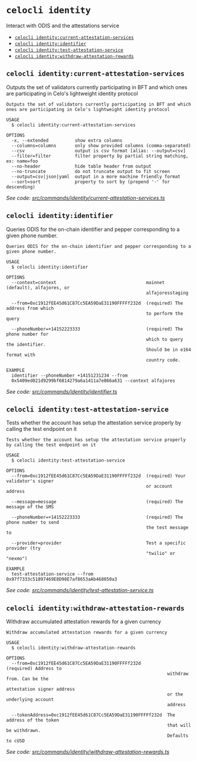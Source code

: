 # `celocli identity`

Interact with ODIS and the attestations service

- [`celocli identity:current-attestation-services`](#celocli-identitycurrent-attestation-services)
- [`celocli identity:identifier`](#celocli-identityidentifier)
- [`celocli identity:test-attestation-service`](#celocli-identitytest-attestation-service)
- [`celocli identity:withdraw-attestation-rewards`](#celocli-identitywithdraw-attestation-rewards)

## `celocli identity:current-attestation-services`

Outputs the set of validators currently participating in BFT and which ones are participating in Celo's lightweight identity protocol

```
Outputs the set of validators currently participating in BFT and which ones are participating in Celo's lightweight identity protocol

USAGE
  $ celocli identity:current-attestation-services

OPTIONS
  -x, --extended          show extra columns
  --columns=columns       only show provided columns (comma-separated)
  --csv                   output is csv format [alias: --output=csv]
  --filter=filter         filter property by partial string matching, ex: name=foo
  --no-header             hide table header from output
  --no-truncate           do not truncate output to fit screen
  --output=csv|json|yaml  output in a more machine friendly format
  --sort=sort             property to sort by (prepend '-' for descending)
```

_See code: [src/commands/identity/current-attestation-services.ts](https://github.com/celo-org/celo-monorepo/tree/master/packages/cli/src/commands/identity/current-attestation-services.ts)_

## `celocli identity:identifier`

Queries ODIS for the on-chain identifier and pepper corresponding to a given phone number.

```
Queries ODIS for the on-chain identifier and pepper corresponding to a given phone number.

USAGE
  $ celocli identity:identifier

OPTIONS
  --context=context                                  mainnet (default), alfajores, or
                                                     alfajoresstaging

  --from=0xc1912fEE45d61C87Cc5EA59DaE31190FFFFf232d  (required) The address from which
                                                     to perform the query

  --phoneNumber=+14152223333                         (required) The phone number for
                                                     which to query the identifier.
                                                     Should be in e164 format with
                                                     country code.

EXAMPLE
  identifier --phoneNumber +14151231234 --from
  0x5409ed021d9299bf6814279a6a1411a7e866a631 --context alfajores
```

_See code: [src/commands/identity/identifier.ts](https://github.com/celo-org/celo-monorepo/tree/master/packages/cli/src/commands/identity/identifier.ts)_

## `celocli identity:test-attestation-service`

Tests whether the account has setup the attestation service properly by calling the test endpoint on it

```
Tests whether the account has setup the attestation service properly by calling the test endpoint on it

USAGE
  $ celocli identity:test-attestation-service

OPTIONS
  --from=0xc1912fEE45d61C87Cc5EA59DaE31190FFFFf232d  (required) Your validator's signer
                                                     or account address

  --message=message                                  (required) The message of the SMS

  --phoneNumber=+14152223333                         (required) The phone number to send
                                                     the test message to

  --provider=provider                                Test a specific provider (try
                                                     "twilio" or "nexmo")

EXAMPLE
  test-attestation-service --from 0x97f7333c51897469E8D98E7af8653aAb468050a3
```

_See code: [src/commands/identity/test-attestation-service.ts](https://github.com/celo-org/celo-monorepo/tree/master/packages/cli/src/commands/identity/test-attestation-service.ts)_

## `celocli identity:withdraw-attestation-rewards`

Withdraw accumulated attestation rewards for a given currency

```
Withdraw accumulated attestation rewards for a given currency

USAGE
  $ celocli identity:withdraw-attestation-rewards

OPTIONS
  --from=0xc1912fEE45d61C87Cc5EA59DaE31190FFFFf232d          (required) Address to
                                                             withdraw from. Can be the
                                                             attestation signer address
                                                             or the underlying account
                                                             address

  --tokenAddress=0xc1912fEE45d61C87Cc5EA59DaE31190FFFFf232d  The address of the token
                                                             that will be withdrawn.
                                                             Defaults to cUSD
```

_See code: [src/commands/identity/withdraw-attestation-rewards.ts](https://github.com/celo-org/celo-monorepo/tree/master/packages/cli/src/commands/identity/withdraw-attestation-rewards.ts)_
